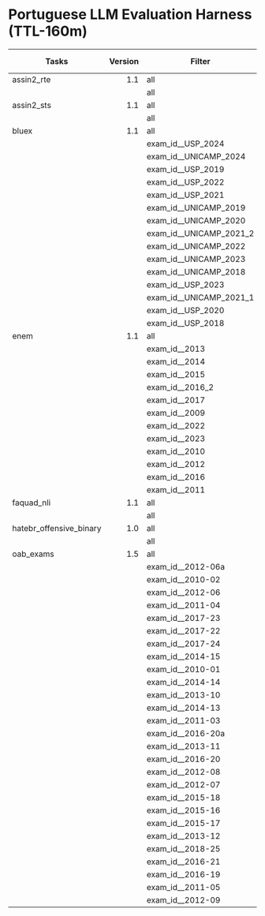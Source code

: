 # Portuguese LLM Evaluation Harness (TTL-160m)

|            Tasks            |Version|        Filter         |n-shot| Metric |Value |   |Stderr|
|-----------------------------|------:|-----------------------|-----:|--------|-----:|---|------|
|assin2_rte                   |    1.1|all                    |    15|f1_macro|0.5336|±  |0.0072|
|                             |       |all                    |    15|acc     |0.5797|±  |0.0070|
|assin2_sts                   |    1.1|all                    |    15|pearson |0.0258|±  |0.0128|
|                             |       |all                    |    15|mse     |2.7243|±  |N/A   |
|bluex                        |    1.1|all                    |     3|acc     |0.2184|±  |0.0089|
|                             |       |exam_id__USP_2024      |     3|acc     |0.1463|±  |0.0319|
|                             |       |exam_id__UNICAMP_2024  |     3|acc     |0.2889|±  |0.0388|
|                             |       |exam_id__USP_2019      |     3|acc     |0.2750|±  |0.0405|
|                             |       |exam_id__USP_2022      |     3|acc     |0.1224|±  |0.0270|
|                             |       |exam_id__USP_2021      |     3|acc     |0.1923|±  |0.0316|
|                             |       |exam_id__UNICAMP_2019  |     3|acc     |0.2000|±  |0.0327|
|                             |       |exam_id__UNICAMP_2020  |     3|acc     |0.2545|±  |0.0341|
|                             |       |exam_id__UNICAMP_2021_2|     3|acc     |0.1961|±  |0.0323|
|                             |       |exam_id__UNICAMP_2022  |     3|acc     |0.2564|±  |0.0404|
|                             |       |exam_id__UNICAMP_2023  |     3|acc     |0.2791|±  |0.0396|
|                             |       |exam_id__UNICAMP_2018  |     3|acc     |0.2222|±  |0.0327|
|                             |       |exam_id__USP_2023      |     3|acc     |0.2727|±  |0.0387|
|                             |       |exam_id__UNICAMP_2021_1|     3|acc     |0.1304|±  |0.0289|
|                             |       |exam_id__USP_2020      |     3|acc     |0.2679|±  |0.0342|
|                             |       |exam_id__USP_2018      |     3|acc     |0.1852|±  |0.0306|
|enem                         |    1.1|all                    |     3|acc     |0.1875|±  |0.0060|
|                             |       |exam_id__2013          |     3|acc     |0.2500|±  |0.0241|
|                             |       |exam_id__2014          |     3|acc     |0.1468|±  |0.0196|
|                             |       |exam_id__2015          |     3|acc     |0.2773|±  |0.0237|
|                             |       |exam_id__2016_2        |     3|acc     |0.2439|±  |0.0224|
|                             |       |exam_id__2017          |     3|acc     |0.1897|±  |0.0211|
|                             |       |exam_id__2009          |     3|acc     |0.1739|±  |0.0204|
|                             |       |exam_id__2022          |     3|acc     |0.1880|±  |0.0196|
|                             |       |exam_id__2023          |     3|acc     |0.1185|±  |0.0161|
|                             |       |exam_id__2010          |     3|acc     |0.1709|±  |0.0200|
|                             |       |exam_id__2012          |     3|acc     |0.1983|±  |0.0213|
|                             |       |exam_id__2016          |     3|acc     |0.1405|±  |0.0182|
|                             |       |exam_id__2011          |     3|acc     |0.1624|±  |0.0196|
|faquad_nli                   |    1.1|all                    |    15|f1_macro|0.4397|±  |0.0036|
|                             |       |all                    |    15|acc     |0.7846|±  |0.0114|
|hatebr_offensive_binary      |    1.0|all                    |    25|f1_macro|0.3688|±  |0.0068|
|                             |       |all                    |    25|acc     |0.5057|±  |0.0095|
|oab_exams                    |    1.5|all                    |     3|acc     |0.2260|±  |0.0052|
|                             |       |exam_id__2012-06a      |     3|acc     |0.2375|±  |0.0275|
|                             |       |exam_id__2010-02       |     3|acc     |0.2000|±  |0.0231|
|                             |       |exam_id__2012-06       |     3|acc     |0.2375|±  |0.0275|
|                             |       |exam_id__2011-04       |     3|acc     |0.2375|±  |0.0274|
|                             |       |exam_id__2017-23       |     3|acc     |0.2125|±  |0.0264|
|                             |       |exam_id__2017-22       |     3|acc     |0.2375|±  |0.0274|
|                             |       |exam_id__2017-24       |     3|acc     |0.1750|±  |0.0246|
|                             |       |exam_id__2014-15       |     3|acc     |0.2436|±  |0.0280|
|                             |       |exam_id__2010-01       |     3|acc     |0.2471|±  |0.0270|
|                             |       |exam_id__2014-14       |     3|acc     |0.2250|±  |0.0269|
|                             |       |exam_id__2013-10       |     3|acc     |0.1750|±  |0.0244|
|                             |       |exam_id__2014-13       |     3|acc     |0.2875|±  |0.0292|
|                             |       |exam_id__2011-03       |     3|acc     |0.2727|±  |0.0258|
|                             |       |exam_id__2016-20a      |     3|acc     |0.2375|±  |0.0275|
|                             |       |exam_id__2013-11       |     3|acc     |0.1500|±  |0.0230|
|                             |       |exam_id__2016-20       |     3|acc     |0.2375|±  |0.0274|
|                             |       |exam_id__2012-08       |     3|acc     |0.2125|±  |0.0263|
|                             |       |exam_id__2012-07       |     3|acc     |0.1625|±  |0.0238|
|                             |       |exam_id__2015-18       |     3|acc     |0.2250|±  |0.0270|
|                             |       |exam_id__2015-16       |     3|acc     |0.2250|±  |0.0269|
|                             |       |exam_id__2015-17       |     3|acc     |0.2436|±  |0.0280|
|                             |       |exam_id__2013-12       |     3|acc     |0.1875|±  |0.0251|
|                             |       |exam_id__2018-25       |     3|acc     |0.2875|±  |0.0293|
|                             |       |exam_id__2016-21       |     3|acc     |0.2500|±  |0.0280|
|                             |       |exam_id__2016-19       |     3|acc     |0.2564|±  |0.0286|
|                             |       |exam_id__2011-05       |     3|acc     |0.2250|±  |0.0268|
|                             |       |exam_id__2012-09       |     3|acc     |0.2078|±  |0.0268|
